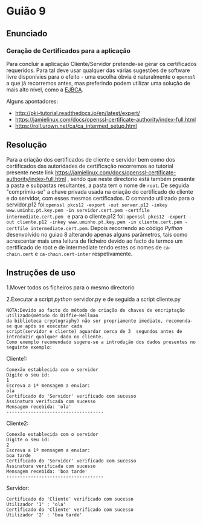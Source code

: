 

# Guião 9
## Enunciado
### Geração de Certificados para a aplicação

Para concluir a aplicação Cliente/Servidor pretende-se gerar os certificados requeridos. Para tal deve
usar qualquer das várias sugestões de software livre disponívies para o efeito - uma escolha óbvia é naturalmente
o `openssl` a que já recorremos antes, mas preferindo podem utilizar uma solução de mais alto nível, como a [EJBCA](https://www.ejbca.org).

Alguns apontadores:
 * http://pki-tutorial.readthedocs.io/en/latest/expert/
 * https://jamielinux.com/docs/openssl-certificate-authority/index-full.html
 * https://roll.urown.net/ca/ca_intermed_setup.html
 
 ## Resolução
Para a criação dos certificados de cliente e servidor bem como dos certificados das autoridades de certificação recorremos ao tutorial presente neste link  https://jamielinux.com/docs/openssl-certificate-authority/index-full.html , sendo que neste directorio está também presente a pasta e subpastas resultantes, a pasta tem o nome de ``root``. De seguida "comprimiu-se" a chave privada usada na criação do certificado do cliente e do servidor, com esses mesmos certificados. O comando utilizado para o servidor.p12 foi:``openssl pkcs12 -export -out server.p12 -inkey www.uminho.pt.key.pem -in servidor.cert.pem -certfile intermediate.cert.pem
 `` e para o cliente.p12 foi: ``openssl pkcs12 -export -out cliente.p12 -inkey www.uminho.pt.key.pem -in cliente.cert.pem -certfile intermediate.cert.pem``. Depois recorrendo ao código _Python_ desenvolvido no guiao 8 alterando apenas alguns parâmetros, tais como acrescentar mais uma leitura  de ficheiro devido ao facto de termos um certificado de root e de intermediate tendo estes os nomes de ``ca-chain.cert`` e  ``ca-chain.cert-inter`` respetivamente.


 ## Instruções de uso
 1.Mover todos os ficheiros para o mesmo directorio
 
 2.Executar a script _python_ servidor.py e de seguida a script cliente.py
 
```
NOTA:Devido ao facto do método de criação de chaves de encriptação utilizado(método do Diffie-Hellman 
da biblioteca cryptography) não ser propriamente imediato, recomenda-se que após se executar cada 
script(servidor e cliente) aguardar cerca de 3  segundos antes de introduzir qualquer dado no cliente.
Como exemplo recomendado sugere-se a introdução dos dados presentes no seguinte exemplo:
```
Cliente1:
```
Conexão establecida com o servidor
Digite o seu id:
1
Escreva a 1ª mensagem a enviar:
ola
Certificado do 'Servidor' verificado com sucesso
Assinatura verificada com sucesso
Mensagem recebida: 'ola'
------------------------------------
```

Cliente2:
```
Conexão establecida com o servidor
Digite o seu id:
2
Escreva a 1ª mensagem a enviar:
boa tarde
Certificado do 'Servidor' verificado com sucesso
Assinatura verificada com sucesso
Mensagem recebida: 'boa tarde'
------------------------------------
```

 
 
 
 
Servidor:
``` 
Certificado do 'Cliente' verificado com sucesso
Utilizador '1' : 'ola'
Certificado do 'Cliente' verificado com sucesso
Utilizador '2' : 'boa tarde'

``` 
 
